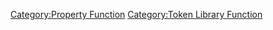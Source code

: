 [Category:Property Function](Category:Property_Function "wikilink")
[Category:Token Library
Function](Category:Token_Library_Function "wikilink")